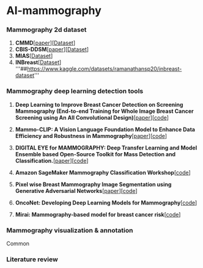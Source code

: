 # AI-mammography

### Mammography 2d dataset
1. **CMMD**[[paper](https://www.nature.com/articles/s41597-023-02025-1)][[Dataset](https://wiki.cancerimagingarchive.net/pages/viewpage.action?pageId=70230508)]
2. **CBIS-DDSM**[[paper](https://doi.org/10.7937/K9/TCIA.2016.7O02S9CY)][[Dataset](https://www.cancerimagingarchive.net/collection/cbis-ddsm/)]
3. **MIAS**[[Dataset](https://www.kaggle.com/datasets/tommyngx/mias2015)]
4. **INBreast**[[Dataset](https://www.kaggle.com/datasets/tommyngx/inbreast2012)] '''##https://www.kaggle.com/datasets/ramanathansp20/inbreast-dataset'''
### Mammography deep learning detection tools
1. **Deep Learning to Improve Breast Cancer Detection on Screening Mammography (End-to-end Training for Whole Image Breast Cancer Screening using An All Convolutional Design)**[[paper](https://www.nature.com/articles/s41598-019-48995-4.epdf?author_access_token=sU0s0tPP8aQbaFvLZkT7y9RgN0jAjWel9jnR3ZoTv0MogeZTGvTlEp0_tJGQ9BS1WdEgozgVUcW-HwnKaE5IRbXmq4dt3ZbJCbq5PxSQdmsx0ay_ZrO-4HKR6og2RGCX0NeapHuZTz0D2NjAc4tDYw%3D%3D)][[code](https://github.com/lishen/end2end-all-conv)]

2. **Mammo-CLIP: A Vision Language Foundation Model to Enhance Data Efficiency and Robustness in Mammography**[[paper](https://arxiv.org/pdf/2405.12255)][[code](https://github.com/batmanlab/Mammo-CLIP)]

3. **DIGITAL EYE for MAMMOGRAPHY: Deep Transfer Learning and Model Ensemble based Open-Source Toolkit for Mass Detection and Classification.**[[paper](https://cbddo.gov.tr/en/projects/digital-eye-project/)][[code](https://github.com/cbddobvyz/digitaleye-mammography)]

4. **Amazon SageMaker Mammography Classification Workshop**[[code](https://github.com/aws-samples/mammography-classification-workshop)]

5. **Pixel wise Breast Mammography Image Segmentation using Generative Adversarial Networks**[[paper](https://github.com/ankit-ai/GAN_breast_mammography_segmentation/blob/master/images/Screen%20Shot%202019-01-06%20at%209.47.40%20PM.png?raw=true)][[code](https://github.com/ankit-ai/GAN_breast_mammography_segmentation)]

6. **OncoNet: Developing Deep Learning Models for Mammography**[[code](https://github.com/yala/OncoNet_Public)]

7. **Mirai: Mammography-based model for breast cancer risk**[[code](https://github.com/yala/Mirai)]


### Mammography visualization & annotation
Common
### Literature review


